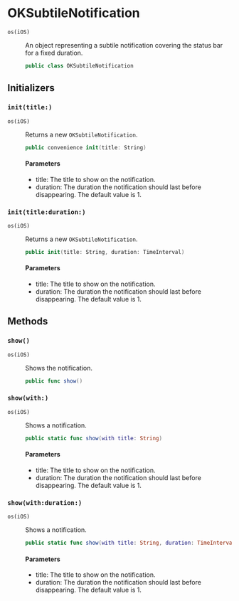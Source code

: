 # OKSubtileNotification

<dl>
<dt><code>os(iOS)</code></dt>
<dd>

An object representing a subtile notification covering the status bar for a fixed duration.

``` swift
public class OKSubtileNotification
```

> 

</dd>
</dl>

## Initializers

### `init(title:)`

<dl>
<dt><code>os(iOS)</code></dt>
<dd>

Returns a new `OKSubtileNotification`.

``` swift
public convenience init(title: String)
```

#### Parameters

  - title: The title to show on the notification.
  - duration: The duration the notification should last before disappearing. The default value is 1.

</dd>
</dl>

### `init(title:duration:)`

<dl>
<dt><code>os(iOS)</code></dt>
<dd>

Returns a new `OKSubtileNotification`.

``` swift
public init(title: String, duration: TimeInterval)
```

#### Parameters

  - title: The title to show on the notification.
  - duration: The duration the notification should last before disappearing. The default value is 1.

</dd>
</dl>

## Methods

### `show()`

<dl>
<dt><code>os(iOS)</code></dt>
<dd>

Shows the notification.

``` swift
public func show()
```

</dd>
</dl>

### `show(with:)`

<dl>
<dt><code>os(iOS)</code></dt>
<dd>

Shows a notification.

``` swift
public static func show(with title: String)
```

#### Parameters

  - title: The title to show on the notification.
  - duration: The duration the notification should last before disappearing. The default value is 1.

</dd>
</dl>

### `show(with:duration:)`

<dl>
<dt><code>os(iOS)</code></dt>
<dd>

Shows a notification.

``` swift
public static func show(with title: String, duration: TimeInterval)
```

#### Parameters

  - title: The title to show on the notification.
  - duration: The duration the notification should last before disappearing. The default value is 1.

</dd>
</dl>
